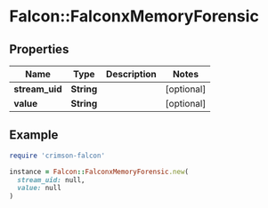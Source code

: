 # Falcon::FalconxMemoryForensic

## Properties

| Name | Type | Description | Notes |
| ---- | ---- | ----------- | ----- |
| **stream_uid** | **String** |  | [optional] |
| **value** | **String** |  | [optional] |

## Example

```ruby
require 'crimson-falcon'

instance = Falcon::FalconxMemoryForensic.new(
  stream_uid: null,
  value: null
)
```


